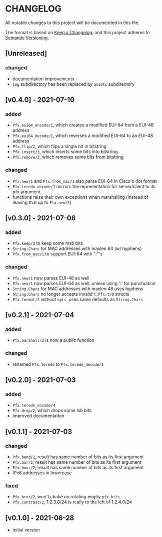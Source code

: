 # CHANGELOG

All notable changes to this project will be documented in this file.

The format is based on [Keep a Changelog](https://keepachangelog.com/en/1.0.0/),
and this project adheres to [Semantic Versioning](https://semver.org/spec/v2.0.0.html).

## [Unreleased]

### changed
- documentation improvements
- `img` subdirectory has been replaced by `assets` subdirectory

## [v0.4.0] - 2021-07-10

### added
- `Pfx.eui64_encode/1`, which creates a modified EUI-64 from a EUI-48 address
- `Pfx.eui64_decode/1`, which reverses a modified EUI-64 to an EUI-48 address
- `Pfx.flip/2`, which flips a single bit in bitstring
- `Pfx.insert/3`, which inserts some bits into bitstring
- `Pfx.remove/3`, which removes some bits from bitstring

### changed
- `Pfx.new/1` and `Pfx.from_mac/1` also parse EUI-64 in Cisco's dot format
- `Pfx.teredo_decode/1` mirrors the representation for server/client to its pfx argument
- functions raise their own exceptions when marshalling (instead of leaving that up to `Pfx.new/1`)

## [v0.3.0] - 2021-07-08

### added
- `Pfx.keep/2` to keep some msb bits
- `String.Chars` for MAC addresses with maxlen 64 (w/ hyphens)
- `Pfx.from_mac/1` to support EUI-64 with ":"'s

### changed
- `Pfx.new/1` now parses EUI-48 as well
- `Pfx.new/1` now parses EUI-64 as well, unless using ':' for punctuation
- `String.Chars` for MAC addresses with maxlen 48 uses hyphens
- `String.Chars` no longer accepts invalid `t:Pfx.t/0` structs
- `Pfx.format/2` without `opts`, uses same defaults as `String.Chars`

## [v0.2.1] - 2021-07-04

### added
- `Pfx.marshall/2` is now a public function

### changed
- renamed `Pfx.teredo` to `Pfx.teredo_decode/1`

## [v0.2.0] - 2021-07-03

### added
- `Pfx.teredo_encode/4`
- `Pfx.drop/2`, which drops some lsb bits
- improved documentation

## [v0.1.1] - 2021-07-03

### changed
- `Pfx.band/2`, result has same number of bits as its first argument
- `Pfx.bor/2`, result has same number of bits as its first argument
- `Pfx.bxor/2`, result has same number of bits as its first argument
- IPv6 addresses in lowercase

### fixed
- `Pfx.brot/2`, won't choke on rotating empty `pfx.bits`
- `Pfx.contrast/2`, 1.2.3.0/24 is really to the left of 1.2.4.0/24

## [v0.1.0] - 2021-06-28
- initial version
